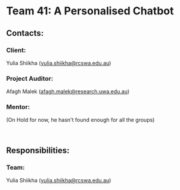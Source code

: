# **Team 41: A Personalised Chatbot**
## **Contacts:**
### Client:
Yulia Shiikha (<yulia.shiikha@rcswa.edu.au>)

### Project Auditor:
Afagh Malek (<afagh.malek@research.uwa.edu.au>)

### Mentor:
(On Hold for now, he hasn't found enough for all the groups)

<br>

## **Responsibilities:**
### Team:
Yulia Shiikha (<yulia.shiikha@rcswa.edu.au>)